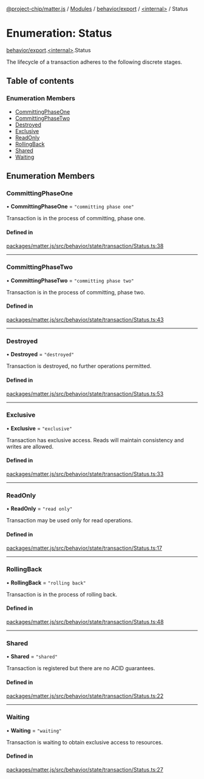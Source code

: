 [@project-chip/matter.js](../README.md) / [Modules](../modules.md) / [behavior/export](../modules/behavior_export.md) / [\<internal\>](../modules/behavior_export._internal_.md) / Status

# Enumeration: Status

[behavior/export](../modules/behavior_export.md).[\<internal\>](../modules/behavior_export._internal_.md).Status

The lifecycle of a transaction adheres to the following discrete stages.

## Table of contents

### Enumeration Members

- [CommittingPhaseOne](behavior_export._internal_.Status-1.md#committingphaseone)
- [CommittingPhaseTwo](behavior_export._internal_.Status-1.md#committingphasetwo)
- [Destroyed](behavior_export._internal_.Status-1.md#destroyed)
- [Exclusive](behavior_export._internal_.Status-1.md#exclusive)
- [ReadOnly](behavior_export._internal_.Status-1.md#readonly)
- [RollingBack](behavior_export._internal_.Status-1.md#rollingback)
- [Shared](behavior_export._internal_.Status-1.md#shared)
- [Waiting](behavior_export._internal_.Status-1.md#waiting)

## Enumeration Members

### CommittingPhaseOne

• **CommittingPhaseOne** = ``"committing phase one"``

Transaction is in the process of committing, phase one.

#### Defined in

[packages/matter.js/src/behavior/state/transaction/Status.ts:38](https://github.com/project-chip/matter.js/blob/558e12c94a201592c28c7bc0743705360b3e5ca6/packages/matter.js/src/behavior/state/transaction/Status.ts#L38)

___

### CommittingPhaseTwo

• **CommittingPhaseTwo** = ``"committing phase two"``

Transaction is in the process of committing, phase two.

#### Defined in

[packages/matter.js/src/behavior/state/transaction/Status.ts:43](https://github.com/project-chip/matter.js/blob/558e12c94a201592c28c7bc0743705360b3e5ca6/packages/matter.js/src/behavior/state/transaction/Status.ts#L43)

___

### Destroyed

• **Destroyed** = ``"destroyed"``

Transaction is destroyed, no further operations permitted.

#### Defined in

[packages/matter.js/src/behavior/state/transaction/Status.ts:53](https://github.com/project-chip/matter.js/blob/558e12c94a201592c28c7bc0743705360b3e5ca6/packages/matter.js/src/behavior/state/transaction/Status.ts#L53)

___

### Exclusive

• **Exclusive** = ``"exclusive"``

Transaction has exclusive access.  Reads will maintain consistency
and writes are allowed.

#### Defined in

[packages/matter.js/src/behavior/state/transaction/Status.ts:33](https://github.com/project-chip/matter.js/blob/558e12c94a201592c28c7bc0743705360b3e5ca6/packages/matter.js/src/behavior/state/transaction/Status.ts#L33)

___

### ReadOnly

• **ReadOnly** = ``"read only"``

Transaction may be used only for read operations.

#### Defined in

[packages/matter.js/src/behavior/state/transaction/Status.ts:17](https://github.com/project-chip/matter.js/blob/558e12c94a201592c28c7bc0743705360b3e5ca6/packages/matter.js/src/behavior/state/transaction/Status.ts#L17)

___

### RollingBack

• **RollingBack** = ``"rolling back"``

Transaction is in the process of rolling back.

#### Defined in

[packages/matter.js/src/behavior/state/transaction/Status.ts:48](https://github.com/project-chip/matter.js/blob/558e12c94a201592c28c7bc0743705360b3e5ca6/packages/matter.js/src/behavior/state/transaction/Status.ts#L48)

___

### Shared

• **Shared** = ``"shared"``

Transaction is registered but there are no ACID guarantees.

#### Defined in

[packages/matter.js/src/behavior/state/transaction/Status.ts:22](https://github.com/project-chip/matter.js/blob/558e12c94a201592c28c7bc0743705360b3e5ca6/packages/matter.js/src/behavior/state/transaction/Status.ts#L22)

___

### Waiting

• **Waiting** = ``"waiting"``

Transaction is waiting to obtain exclusive access to resources.

#### Defined in

[packages/matter.js/src/behavior/state/transaction/Status.ts:27](https://github.com/project-chip/matter.js/blob/558e12c94a201592c28c7bc0743705360b3e5ca6/packages/matter.js/src/behavior/state/transaction/Status.ts#L27)
